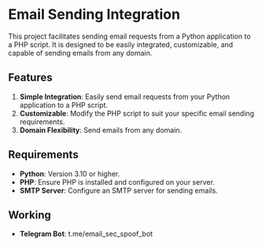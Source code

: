 # Email Sending Integration

This project facilitates sending email requests from a Python application to a PHP script. It is designed to be easily integrated, customizable, and capable of sending emails from any domain.

## Features

1. **Simple Integration**: Easily send email requests from your Python application to a PHP script.
2. **Customizable**: Modify the PHP script to suit your specific email sending requirements.
3. **Domain Flexibility**: Send emails from any domain.

## Requirements

- **Python**: Version 3.10 or higher.
- **PHP**: Ensure PHP is installed and configured on your server.
- **SMTP Server**: Configure an SMTP server for sending emails.

## Working

- **Telegram Bot**: t.me/email_sec_spoof_bot
